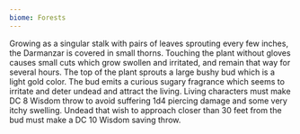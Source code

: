 ```yaml
---
biome: Forests
---
```

Growing as a singular stalk with pairs of leaves sprouting every few inches, the Darmanzar is covered in small thorns. Touching the plant without gloves causes small cuts which grow swollen and irritated, and remain that way for several hours. The top of the plant sprouts a large bushy bud which is a light gold color. The bud emits a curious sugary fragrance which seems to irritate and deter undead and attract the living. Living characters must make DC 8 Wisdom throw to avoid suffering 1d4 piercing damage and some very itchy swelling. Undead that wish to approach closer than 30 feet from the bud must make a DC 10 Wisdom saving throw. 

